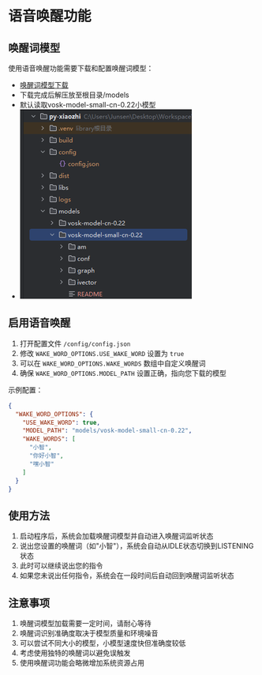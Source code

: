 # 语音唤醒功能

## 唤醒词模型

使用语音唤醒功能需要下载和配置唤醒词模型：

- [唤醒词模型下载](https://alphacephei.com/vosk/models)
- 下载完成后解压放至根目录/models
- 默认读取vosk-model-small-cn-0.22小模型
- ![Image](./images/唤醒词.png)

## 启用语音唤醒

1. 打开配置文件 `/config/config.json`
2. 修改 `WAKE_WORD_OPTIONS.USE_WAKE_WORD` 设置为 `true`
3. 可以在 `WAKE_WORD_OPTIONS.WAKE_WORDS` 数组中自定义唤醒词
4. 确保 `WAKE_WORD_OPTIONS.MODEL_PATH` 设置正确，指向您下载的模型

示例配置：
```json
{
  "WAKE_WORD_OPTIONS": {
    "USE_WAKE_WORD": true,
    "MODEL_PATH": "models/vosk-model-small-cn-0.22",
    "WAKE_WORDS": [
      "小智",
      "你好小智",
      "嘿小智"
    ]
  }
}
```

## 使用方法

1. 启动程序后，系统会加载唤醒词模型并自动进入唤醒词监听状态
2. 说出您设置的唤醒词（如"小智"），系统会自动从IDLE状态切换到LISTENING状态
3. 此时可以继续说出您的指令
4. 如果您未说出任何指令，系统会在一段时间后自动回到唤醒词监听状态

## 注意事项

1. 唤醒词模型加载需要一定时间，请耐心等待
2. 唤醒词识别准确度取决于模型质量和环境噪音
3. 可以尝试不同大小的模型，小模型速度快但准确度较低
4. 考虑使用独特的唤醒词以避免误触发
5. 使用唤醒词功能会略微增加系统资源占用
